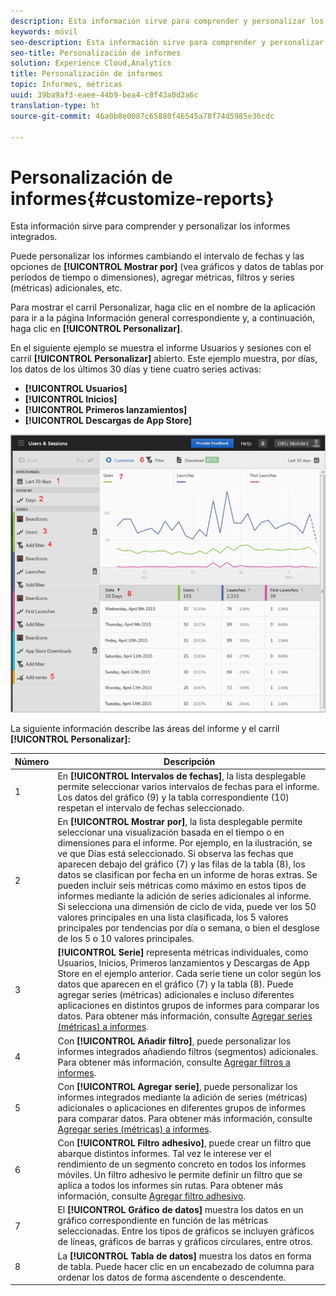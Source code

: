 ```yaml
---
description: Esta información sirve para comprender y personalizar los informes integrados.
keywords: móvil
seo-description: Esta información sirve para comprender y personalizar los informes integrados.
seo-title: Personalización de informes
solution: Experience Cloud,Analytics
title: Personalización de informes
topic: Informes, métricas
uuid: 39ba9af3-eaee-44b9-bea4-c8f43a0d2a6c
translation-type: ht
source-git-commit: 46a0b8e0087c65880f46545a78f74d5985e36cdc

---
```



# Personalización de informes{#customize-reports}

Esta información sirve para comprender y personalizar los informes integrados.

Puede personalizar los informes cambiando el intervalo de fechas y las opciones de **[!UICONTROL Mostrar por]** (vea gráficos y datos de tablas por períodos de tiempo o dimensiones), agregar métricas, filtros y series (métricas) adicionales, etc.

Para mostrar el carril Personalizar, haga clic en el nombre de la aplicación para ir a la página Información general correspondiente y, a continuación, haga clic en **[!UICONTROL Personalizar]**.

En el siguiente ejemplo se muestra el informe Usuarios y sesiones con el carril **[!UICONTROL Personalizar]** abierto. Este ejemplo muestra, por días, los datos de los últimos 30 días y tiene cuatro series activas:

* **[!UICONTROL Usuarios]**
* **[!UICONTROL Inicios]**
* **[!UICONTROL Primeros lanzamientos]**
* **[!UICONTROL Descargas de App Store]**

![](assets/reports.png)

La siguiente información describe las áreas del informe y el carril **[!UICONTROL Personalizar]:**

| Número | Descripción |
|--- |--- |
| 1 | En **[!UICONTROL Intervalos de fechas]**, la lista desplegable permite seleccionar varios intervalos de fechas para el informe. Los datos del gráfico (9) y la tabla correspondiente (10) respetan el intervalo de fechas seleccionado. |
| 2 | En **[!UICONTROL Mostrar por]**, la lista desplegable permite seleccionar una visualización basada en el tiempo o en dimensiones para el informe.  Por ejemplo, en la ilustración, se ve que Días está seleccionado. Si observa las fechas que aparecen debajo del gráfico (7) y las filas de la tabla (8), los datos se clasifican por fecha en un informe de horas extras. Se pueden incluir seis métricas como máximo en estos tipos de informes mediante la adición de series adicionales al informe.  Si selecciona una dimensión de ciclo de vida, puede ver los 50 valores principales en una lista clasificada, los 5 valores principales por tendencias por día o semana, o bien el desglose de los 5 o 10 valores principales. |
| 3 | **[!UICONTROL Serie]** representa métricas individuales, como Usuarios, Inicios, Primeros lanzamientos y Descargas de App Store en el ejemplo anterior. Cada serie tiene un color según los datos que aparecen en el gráfico (7) y la tabla (8).  Puede agregar series (métricas) adicionales e incluso diferentes aplicaciones en distintos grupos de informes para comparar los datos.  Para obtener más información, consulte [Agregar series (métricas) a informes](/help/using/usage/reports-customize/t-reports-series.md). |
| 4 | Con **[!UICONTROL Añadir filtro]**, puede personalizar los informes integrados añadiendo filtros (segmentos) adicionales.  Para obtener más información, consulte [Agregar filtros a informes](/help/using/usage/reports-customize/t-reports-customize.md). |
| 5 | Con **[!UICONTROL Agregar serie]**, puede personalizar los informes integrados mediante la adición de series (métricas) adicionales o aplicaciones en diferentes grupos de informes para comparar datos.  Para obtener más información, consulte [Agregar series (métricas) a informes](/help/using/usage/reports-customize/t-reports-series.md). |
| 6 | Con **[!UICONTROL Filtro adhesivo]**, puede crear un filtro que abarque distintos informes. Tal vez le interese ver el rendimiento de un segmento concreto en todos los informes móviles. Un filtro adhesivo le permite definir un filtro que se aplica a todos los informes sin rutas.  Para obtener más información, consulte [Agregar filtro adhesivo](/help/using/usage/reports-customize/t-sticky-filter.md). |
| 7 | El **[!UICONTROL Gráfico de datos]** muestra los datos en un gráfico correspondiente en función de las métricas seleccionadas. Entre los tipos de gráficos se incluyen gráficos de líneas, gráficos de barras y gráficos circulares, entre otros. |
| 8 | La **[!UICONTROL Tabla de datos]** muestra los datos en forma de tabla. Puede hacer clic en un encabezado de columna para ordenar los datos de forma ascendente o descendente. |

